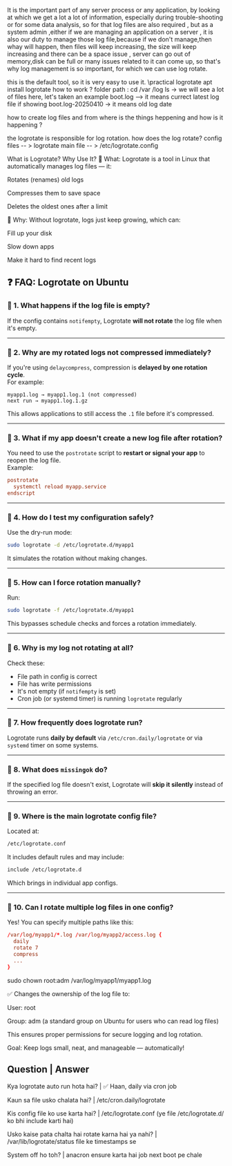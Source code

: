 It is the important part of any server process or any application, 
by looking at  which we get a lot a lot of information,
especially during trouble-shooting or for some data  analysis, so for that log files are also required , but as a system admin ,either if we are 
managing  an application on a server , it is also our duty to manage those log file,because if we don't manage,then whay will happen, then files will keep
increasing, the size will keep increasing and there can be a space issue , server can go out of memory,disk can be full or many issues related to it can come up,
so that's why  log management is so important, for which we can use log rotate.

this is the default tool, so it is very easy to use it.
\practical
logrotate 
apt install logrotate
how to work ?
folder path : cd /var /log
ls -> we will see a lot of files here, let's taken an  example
boot.log --> it means currect latest log file if showing 
boot.log-20250410 -> it means old log date

how to create log files and from where is the things heppening and how is it happening ?
 
 
 the logrotate is responsible for log rotation.
 how does the log rotate?
 config files -- > logrotate main file  -- > /etc/logrotate.config 
 
 What is Logrotate? Why Use It?
🔹 What:
Logrotate is a tool in Linux that automatically manages log files — it:

Rotates (renames) old logs

Compresses them to save space

Deletes the oldest ones after a limit

🔹 Why:
Without logrotate, logs just keep growing, which can:

Fill up your disk

Slow down apps

Make it hard to find recent logs



## ❓ FAQ: Logrotate on Ubuntu

### 🔸 1. **What happens if the log file is empty?**
If the config contains `notifempty`, Logrotate **will not rotate** the log file when it's empty.

---

### 🔸 2. **Why are my rotated logs not compressed immediately?**
If you're using `delaycompress`, compression is **delayed by one rotation cycle**.  
For example:
```
myapp1.log → myapp1.log.1 (not compressed)
next run → myapp1.log.1.gz
```
This allows applications to still access the `.1` file before it's compressed.

---

### 🔸 3. **What if my app doesn't create a new log file after rotation?**
You need to use the `postrotate` script to **restart or signal your app** to reopen the log file.  
Example:
```conf
postrotate
  systemctl reload myapp.service
endscript
```

---

### 🔸 4. **How do I test my configuration safely?**
Use the dry-run mode:
```bash
sudo logrotate -d /etc/logrotate.d/myapp1
```
It simulates the rotation without making changes.

---

### 🔸 5. **How can I force rotation manually?**
Run:
```bash
sudo logrotate -f /etc/logrotate.d/myapp1
```
This bypasses schedule checks and forces a rotation immediately.

---

### 🔸 6. **Why is my log not rotating at all?**
Check these:
- File path in config is correct
- File has write permissions
- It's not empty (if `notifempty` is set)
- Cron job (or systemd timer) is running `logrotate` regularly

---

### 🔸 7. **How frequently does logrotate run?**
Logrotate runs **daily by default** via `/etc/cron.daily/logrotate` or via `systemd` timer on some systems.

---

### 🔸 8. **What does `missingok` do?**
If the specified log file doesn't exist, Logrotate will **skip it silently** instead of throwing an error.

---

### 🔸 9. **Where is the main logrotate config file?**
Located at:  
```bash
/etc/logrotate.conf
```
It includes default rules and may include:
```bash
include /etc/logrotate.d
```
Which brings in individual app configs.

---

### 🔸 10. **Can I rotate multiple log files in one config?**
Yes! You can specify multiple paths like this:
```conf
/var/log/myapp1/*.log /var/log/myapp2/access.log {
  daily
  rotate 7
  compress
  ...
}
```



sudo chown root:adm /var/log/myapp1/myapp1.log


✅ Changes the ownership of the log file to:

User: root

Group: adm (a standard group on Ubuntu for users who can read log files)

This ensures proper permissions for secure logging and log rotation.





Goal: Keep logs small, neat, and manageable — automatically!


Question | Answer
---

Kya logrotate auto run hota hai?                      | ✅ Haan, daily via cron job

Kaun sa file usko chalata hai?                        | /etc/cron.daily/logrotate

Kis config file ko use karta hai?                     | /etc/logrotate.conf (ye file /etc/logrotate.d/ ko bhi include karti hai)

Usko kaise pata chalta hai rotate karna hai ya nahi?  | /var/lib/logrotate/status file ke timestamps se

System off ho toh?                                    | anacron ensure karta hai job next boot pe chale
